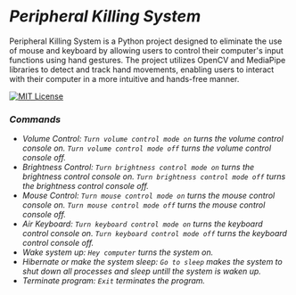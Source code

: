 
# _Peripheral Killing System_

Peripheral Killing System is a Python project designed to eliminate the use of mouse and keyboard by allowing users to control their computer's input functions using hand gestures. The project utilizes OpenCV and MediaPipe libraries to detect and track hand movements, enabling users to interact with their computer in a more intuitive and hands-free manner.




[![MIT License](https://img.shields.io/badge/License-MIT-green.svg)](https://github.com/pythonicforge/Peripheral-Killing-System/blob/v0.1.2/LICENSE)



### _Commands_

- _Volume Control: `Turn volume control mode on` turns the volume control console on. `Turn volume control mode off` turns the volume control console off._
 - _Brightness Control: `Turn brightness control mode on` turns the brightness control console on. `Turn brightness control mode off` turns the brightness control console off._
- _Mouse Control: `Turn mouse control mode on` turns the mouse control console on. `Turn mouse control mode off` turns the mouse control console off._
- _Air Keyboard: `Turn keyboard control mode on` turns the keyboard control console on. `Turn keyboard control mode off` turns the keyboard control console off._
- _Wake system up: `Hey computer` turns the system on._
- _Hibernate or make the system sleep: `Go to sleep` makes the system to shut down all processes and sleep untill the system is waken up._
- _Terminate program: `Exit` terminates the program._
